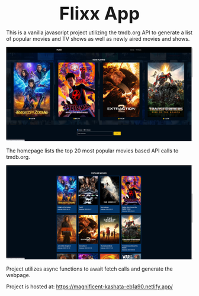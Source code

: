 <p style = "text-align: center"><font size = "20"><strong>Flixx App</strong> </font></p>

This is a vanilla javascript project utilizing the tmdb.org API to generate a list of popular movies and TV shows as well as newly aired movies and shows.

<img src="./images/Homepage.png" alt="Home Page">

The homepage lists the top 20 most popular movies based API calls to tmdb.org.

<img src="./images/image.png" alt ="Top 20">

Project utilizes async functions to await fetch calls and generate the webpage.

Project is hosted at: https://magnificent-kashata-eb1a90.netlify.app/
